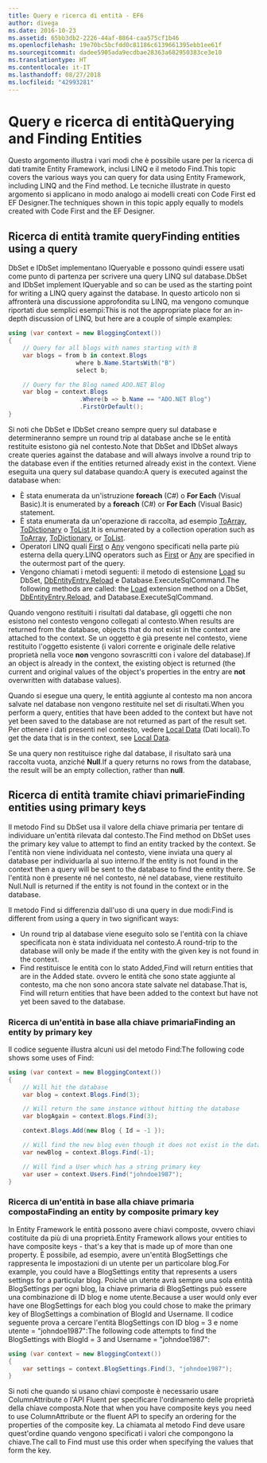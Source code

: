 ```yaml
---
title: Query e ricerca di entità - EF6
author: divega
ms.date: 2016-10-23
ms.assetid: 65bb3db2-2226-44af-8864-caa575cf1b46
ms.openlocfilehash: 19e70bc5bcfdd0c81186c6139661395ebb1ee61f
ms.sourcegitcommit: dadee5905ada9ecdbae28363a682950383ce3e10
ms.translationtype: HT
ms.contentlocale: it-IT
ms.lasthandoff: 08/27/2018
ms.locfileid: "42993281"
---
```

# <a name="querying-and-finding-entities"></a><span data-ttu-id="77ccd-102">Query e ricerca di entità</span><span class="sxs-lookup"><span data-stu-id="77ccd-102">Querying and Finding Entities</span></span>
<span data-ttu-id="77ccd-103">Questo argomento illustra i vari modi che è possibile usare per la ricerca di dati tramite Entity Framework, inclusi LINQ e il metodo Find.</span><span class="sxs-lookup"><span data-stu-id="77ccd-103">This topic covers the various ways you can query for data using Entity Framework, including LINQ and the Find method.</span></span> <span data-ttu-id="77ccd-104">Le tecniche illustrate in questo argomento si applicano in modo analogo ai modelli creati con Code First ed EF Designer.</span><span class="sxs-lookup"><span data-stu-id="77ccd-104">The techniques shown in this topic apply equally to models created with Code First and the EF Designer.</span></span>  

## <a name="finding-entities-using-a-query"></a><span data-ttu-id="77ccd-105">Ricerca di entità tramite query</span><span class="sxs-lookup"><span data-stu-id="77ccd-105">Finding entities using a query</span></span>  

<span data-ttu-id="77ccd-106">DbSet e IDbSet implementano IQueryable e possono quindi essere usati come punto di partenza per scrivere una query LINQ sul database.</span><span class="sxs-lookup"><span data-stu-id="77ccd-106">DbSet and IDbSet implement IQueryable and so can be used as the starting point for writing a LINQ query against the database.</span></span> <span data-ttu-id="77ccd-107">In questo articolo non si affronterà una discussione approfondita su LINQ, ma vengono comunque riportati due semplici esempi:</span><span class="sxs-lookup"><span data-stu-id="77ccd-107">This is not the appropriate place for an in-depth discussion of LINQ, but here are a couple of simple examples:</span></span>  

``` csharp
using (var context = new BloggingContext())
{
    // Query for all blogs with names starting with B
    var blogs = from b in context.Blogs
                   where b.Name.StartsWith("B")
                   select b;

    // Query for the Blog named ADO.NET Blog
    var blog = context.Blogs
                    .Where(b => b.Name == "ADO.NET Blog")
                    .FirstOrDefault();
}
```  

<span data-ttu-id="77ccd-108">Si noti che DbSet e IDbSet creano sempre query sul database e determineranno sempre un round trip al database anche se le entità restituite esistono già nel contesto.</span><span class="sxs-lookup"><span data-stu-id="77ccd-108">Note that DbSet and IDbSet always create queries against the database and will always involve a round trip to the database even if the entities returned already exist in the context.</span></span> <span data-ttu-id="77ccd-109">Viene eseguita una query sul database quando:</span><span class="sxs-lookup"><span data-stu-id="77ccd-109">A query is executed against the database when:</span></span>  

- <span data-ttu-id="77ccd-110">È stata enumerata da un'istruzione **foreach** (C#) o **For Each** (Visual Basic).</span><span class="sxs-lookup"><span data-stu-id="77ccd-110">It is enumerated by a **foreach** (C#) or **For Each** (Visual Basic) statement.</span></span>  
- <span data-ttu-id="77ccd-111">È stata enumerata da un'operazione di raccolta, ad esempio [ToArray](https://msdn.microsoft.com/library/bb298736), [ToDictionary](https://msdn.microsoft.com/library/system.linq.enumerable.todictionary) o [ToList](https://msdn.microsoft.com/library/bb342261).</span><span class="sxs-lookup"><span data-stu-id="77ccd-111">It is enumerated by a collection operation such as [ToArray](https://msdn.microsoft.com/library/bb298736), [ToDictionary](https://msdn.microsoft.com/library/system.linq.enumerable.todictionary), or [ToList](https://msdn.microsoft.com/library/bb342261).</span></span>  
- <span data-ttu-id="77ccd-112">Operatori LINQ quali [First](https://msdn.microsoft.com/library/bb291976) o [Any](https://msdn.microsoft.com/library/bb337697) vengono specificati nella parte più esterna della query.</span><span class="sxs-lookup"><span data-stu-id="77ccd-112">LINQ operators such as [First](https://msdn.microsoft.com/library/bb291976) or [Any](https://msdn.microsoft.com/library/bb337697) are specified in the outermost part of the query.</span></span>  
- <span data-ttu-id="77ccd-113">Vengono chiamati i metodi seguenti: il metodo di estensione [Load](https://msdn.microsoft.com/library/system.data.entity.dbextensions.load) su DbSet, [DbEntityEntry.Reload](https://msdn.microsoft.com/library/system.data.entity.infrastructure.dbentityentry.reload.aspx) e Database.ExecuteSqlCommand.</span><span class="sxs-lookup"><span data-stu-id="77ccd-113">The following methods are called: the [Load](https://msdn.microsoft.com/library/system.data.entity.dbextensions.load) extension method on a DbSet, [DbEntityEntry.Reload](https://msdn.microsoft.com/library/system.data.entity.infrastructure.dbentityentry.reload.aspx), and Database.ExecuteSqlCommand.</span></span>  

<span data-ttu-id="77ccd-114">Quando vengono restituiti i risultati dal database, gli oggetti che non esistono nel contesto vengono collegati al contesto.</span><span class="sxs-lookup"><span data-stu-id="77ccd-114">When results are returned from the database, objects that do not exist in the context are attached to the context.</span></span> <span data-ttu-id="77ccd-115">Se un oggetto è già presente nel contesto, viene restituito l'oggetto esistente (i valori corrente e originale delle relative proprietà nella voce **non** vengono sovrascritti con i valore del database).</span><span class="sxs-lookup"><span data-stu-id="77ccd-115">If an object is already in the context, the existing object is returned (the current and original values of the object's properties in the entry are **not** overwritten with database values).</span></span>  

<span data-ttu-id="77ccd-116">Quando si esegue una query, le entità aggiunte al contesto ma non ancora salvate nel database non vengono restituite nel set di risultati.</span><span class="sxs-lookup"><span data-stu-id="77ccd-116">When you perform a query, entities that have been added to the context but have not yet been saved to the database are not returned as part of the result set.</span></span> <span data-ttu-id="77ccd-117">Per ottenere i dati presenti nel contesto, vedere [Local Data](~/ef6/querying/local-data.md) (Dati locali).</span><span class="sxs-lookup"><span data-stu-id="77ccd-117">To get the data that is in the context, see [Local Data](~/ef6/querying/local-data.md).</span></span>  

<span data-ttu-id="77ccd-118">Se una query non restituisce righe dal database, il risultato sarà una raccolta vuota, anziché **Null**.</span><span class="sxs-lookup"><span data-stu-id="77ccd-118">If a query returns no rows from the database, the result will be an empty collection, rather than **null**.</span></span>  

## <a name="finding-entities-using-primary-keys"></a><span data-ttu-id="77ccd-119">Ricerca di entità tramite chiavi primarie</span><span class="sxs-lookup"><span data-stu-id="77ccd-119">Finding entities using primary keys</span></span>  

<span data-ttu-id="77ccd-120">Il metodo Find su DbSet usa il valore della chiave primaria per tentare di individuare un'entità rilevata dal contesto.</span><span class="sxs-lookup"><span data-stu-id="77ccd-120">The Find method on DbSet uses the primary key value to attempt to find an entity tracked by the context.</span></span> <span data-ttu-id="77ccd-121">Se l'entità non viene individuata nel contesto, viene inviata una query al database per individuarla al suo interno.</span><span class="sxs-lookup"><span data-stu-id="77ccd-121">If the entity is not found in the context then a query will be sent to the database to find the entity there.</span></span> <span data-ttu-id="77ccd-122">Se l'entità non è presente né nel contesto, né nel database, viene restituito Null.</span><span class="sxs-lookup"><span data-stu-id="77ccd-122">Null is returned if the entity is not found in the context or in the database.</span></span>  

<span data-ttu-id="77ccd-123">Il metodo Find si differenzia dall'uso di una query in due modi:</span><span class="sxs-lookup"><span data-stu-id="77ccd-123">Find is different from using a query in two significant ways:</span></span>  

- <span data-ttu-id="77ccd-124">Un round trip al database viene eseguito solo se l'entità con la chiave specificata non è stata individuata nel contesto.</span><span class="sxs-lookup"><span data-stu-id="77ccd-124">A round-trip to the database will only be made if the entity with the given key is not found in the context.</span></span>  
- <span data-ttu-id="77ccd-125">Find restituisce le entità con lo stato Added,</span><span class="sxs-lookup"><span data-stu-id="77ccd-125">Find will return entities that are in the Added state.</span></span> <span data-ttu-id="77ccd-126">ovvero le entità che sono state aggiunte al contesto, ma che non sono ancora state salvate nel database.</span><span class="sxs-lookup"><span data-stu-id="77ccd-126">That is, Find will return entities that have been added to the context but have not yet been saved to the database.</span></span>  
### <a name="finding-an-entity-by-primary-key"></a><span data-ttu-id="77ccd-127">Ricerca di un'entità in base alla chiave primaria</span><span class="sxs-lookup"><span data-stu-id="77ccd-127">Finding an entity by primary key</span></span>  

<span data-ttu-id="77ccd-128">Il codice seguente illustra alcuni usi del metodo Find:</span><span class="sxs-lookup"><span data-stu-id="77ccd-128">The following code shows some uses of Find:</span></span>  

``` csharp
using (var context = new BloggingContext())
{
    // Will hit the database
    var blog = context.Blogs.Find(3);

    // Will return the same instance without hitting the database
    var blogAgain = context.Blogs.Find(3);

    context.Blogs.Add(new Blog { Id = -1 });

    // Will find the new blog even though it does not exist in the database
    var newBlog = context.Blogs.Find(-1);

    // Will find a User which has a string primary key
    var user = context.Users.Find("johndoe1987");
}
```  

### <a name="finding-an-entity-by-composite-primary-key"></a><span data-ttu-id="77ccd-129">Ricerca di un'entità in base alla chiave primaria composta</span><span class="sxs-lookup"><span data-stu-id="77ccd-129">Finding an entity by composite primary key</span></span>  

<span data-ttu-id="77ccd-130">In Entity Framework le entità possono avere chiavi composte, ovvero chiavi costituite da più di una proprietà.</span><span class="sxs-lookup"><span data-stu-id="77ccd-130">Entity Framework allows your entities to have composite keys - that's a key that is made up of more than one property.</span></span> <span data-ttu-id="77ccd-131">È possibile, ad esempio, avere un'entità BlogSettings che rappresenta le impostazioni di un utente per un particolare blog.</span><span class="sxs-lookup"><span data-stu-id="77ccd-131">For example, you could have a BlogSettings entity that represents a users settings for a particular blog.</span></span> <span data-ttu-id="77ccd-132">Poiché un utente avrà sempre una sola entità BlogSettings per ogni blog, la chiave primaria di BlogSettings può essere una combinazione di ID blog e nome utente.</span><span class="sxs-lookup"><span data-stu-id="77ccd-132">Because a user would only ever have one BlogSettings for each blog you could chose to make the primary key of BlogSettings a combination of BlogId and Username.</span></span> <span data-ttu-id="77ccd-133">Il codice seguente prova a cercare l'entità BlogSettings con ID blog = 3 e nome utente = "johndoe1987":</span><span class="sxs-lookup"><span data-stu-id="77ccd-133">The following code attempts to find the BlogSettings with BlogId = 3 and Username = "johndoe1987":</span></span>  

``` csharp  
using (var context = new BloggingContext())
{
    var settings = context.BlogSettings.Find(3, "johndoe1987");
}
```  

<span data-ttu-id="77ccd-134">Si noti che quando si usano chiavi composte è necessario usare ColumnAttribute o l'API Fluent per specificare l'ordinamento delle proprietà della chiave composta.</span><span class="sxs-lookup"><span data-stu-id="77ccd-134">Note that when you have composite keys you need to use ColumnAttribute or the fluent API to specify an ordering for the properties of the composite key.</span></span> <span data-ttu-id="77ccd-135">La chiamata al metodo Find deve usare quest'ordine quando vengono specificati i valori che compongono la chiave.</span><span class="sxs-lookup"><span data-stu-id="77ccd-135">The call to Find must use this order when specifying the values that form the key.</span></span>  
